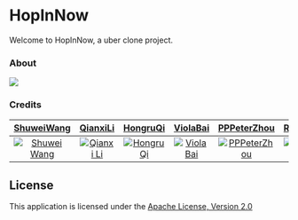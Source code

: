 # HopInNow

Welcome to HopInNow, a uber clone project.

### About

![](https://raw.githubusercontent.com/CMPUT301W20T04/HopInNow/master/ReadMeBanner2.png)


### Credits
| <a href="https://github.com/ShwayW" target="_blank">**ShuweiWang**</a> | <a href="https://github.com/liqianxi" target="_blank">**QianxiLi**</a> | <a href="https://github.com/MichaelQi11" target="_blank">**HongruQi**</a> |  <a href="https://github.com/viobai" target="_blank">**ViolaBai**</a> | <a href="https://github.com/PPPeterZhou" target="_blank">**PPPeterZhou**</a> |  <a href="https://github.com/Recful" target="_blank">**Recful**</a> | 
| :---: |:---:| :---:| :---: |:---:| :---:|      
| [![Shuwei Wang](https://avatars0.githubusercontent.com/u/48080674?s=120&u=623b570a51d902ca855e8c08aea0cfa47c67da84&v=4)](https://github.com/ShwayW)  |  [![Qianxi Li](https://avatars3.githubusercontent.com/u/45400887?s=120&u=11845c5ffe0bbc6619422700cdfb28608694a8fc&v=4)](https://github.com/liqianxi)   |  [![Hongru Qi](https://avatars2.githubusercontent.com/u/35446863?s=120&u=f1bfc3a67785c9573fa9a4f46a1699685b750f6b&v=4)](https://github.com/MichaelQi11)   | [![Viola Bai](https://avatars0.githubusercontent.com/u/44730845?s=120&u=c4360dbca2e35e6d32644d1025342fc13af7fb3e&v=4)](https://github.com/viobai)  | [![PPPeterZhou](https://avatars3.githubusercontent.com/u/44284614?s=120&u=07d658643944ed3347e4ba24419b88d8200ae82a&v=4)](https://github.com/PPPeterZhou)  | [![Recful](https://avatars2.githubusercontent.com/u/59626497?s=120&u=c3a4154ec69a20db6fb5af7df27285561a598b9c&v=4)](https://github.com/Recful)  |   


## License
This application is licensed under the [Apache License, Version 2.0](https://github.com/CMPUT301W20T04/HopInNow/wiki/LICENCE-and-Citations)
